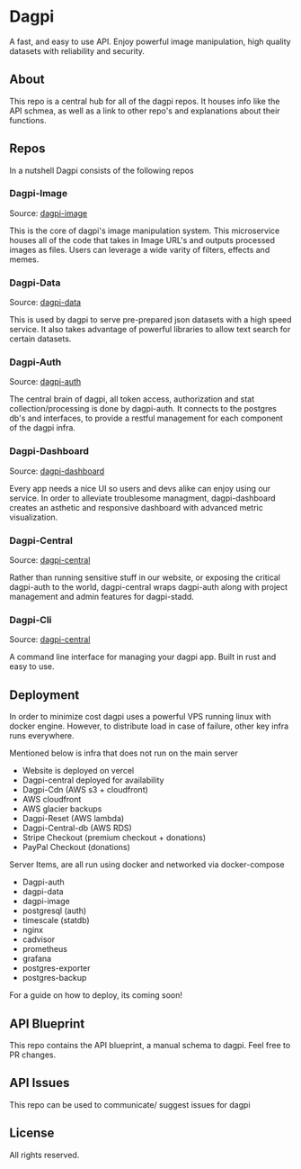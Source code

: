 # Dagpi

A fast, and easy to use API. Enjoy powerful image manipulation, high quality datasets with reliability and security.

## About

This repo is a central hub for all of the dagpi repos. It houses info like the API schmea, as well as a link to other repo's and explanations about their functions.

## Repos

In a nutshell Dagpi consists of the following repos

### Dagpi-Image

Source: [dagpi-image](https://github.com/daggy1234/dagpi-image)

This is the core of dagpi's image manipulation system. This microservice houses all of the code that takes in Image URL's and outputs processed images as files. Users can leverage a wide varity of filters, effects and memes. 

### Dagpi-Data

Source: [dagpi-data](https://github.com/daggy1234/dagpi-data)

This is used by dagpi to serve pre-prepared json datasets with a high speed service. It also takes advantage of powerful libraries to allow text search for certain datasets.


### Dagpi-Auth

Source: [dagpi-auth](https://github.com/daggy1234/dagpi-auth)

The central brain of dagpi, all token access, authorization and stat collection/processing is done by dagpi-auth. It connects to the postgres db's and interfaces, to provide a restful management for each component of the dagpi infra.

### Dagpi-Dashboard

Source: [dagpi-dashboard](https://github.com/daggy1234/dagpi-dashboard)

Every app needs a nice UI so users and devs alike can enjoy using our service. In order to alleviate troublesome managment, dagpi-dashboard creates an asthetic and responsive dashboard with advanced metric visualization.

### Dagpi-Central

Source: [dagpi-central](https://github.com/daggy1234/dagpi-central)

Rather than running sensitive stuff in our website, or exposing the critical dagpi-auth to the world, dagpi-central wraps dagpi-auth along with project management and admin features for dagpi-stadd.

### Dagpi-Cli

Source: [dagpi-central](https://github.com/daggy1234/dagpi-cli)

A command line interface for managing your dagpi app. Built in rust and easy to use.

## Deployment

In order to minimize cost dagpi uses a powerful VPS running linux with docker engine. However, to distribute load in case of failure, other key infra runs everywhere.

Mentioned below is infra that does not run on the main server

- Website is deployed on vercel
- Dagpi-central deployed for availability
- Dagpi-Cdn (AWS s3 + cloudfront)
- AWS cloudfront
- AWS glacier backups
- Dagpi-Reset (AWS lambda)
- Dagpi-Central-db (AWS RDS)
- Stripe Checkout (premium checkout + donations)
- PayPal Checkout (donations)

Server Items, are all run using docker and networked via docker-compose

- Dagpi-auth
- dagpi-data
- dagpi-image
- postgresql (auth)
- timescale (statdb)
- nginx
- cadvisor
- prometheus
- grafana
- postgres-exporter
- postgres-backup

For a guide on how to deploy, its coming soon!

## API Blueprint

This repo contains the API blueprint, a manual schema to dagpi. Feel free to PR changes.

## API Issues

This repo can be used to communicate/ suggest issues for dagpi

## License

All rights reserved.
